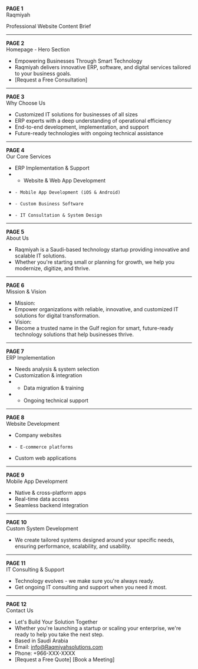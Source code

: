 **PAGE 1**  
Raqmiyah  

Professional Website Content Brief  

---

**PAGE 2**  
Homepage - Hero Section  

- Empowering Businesses Through Smart Technology  
- Raqmiyah delivers innovative ERP, software, and digital services tailored to your business goals.  
- [Request a Free Consultation]  

---

**PAGE 3**  
Why Choose Us  

- Customized IT solutions for businesses of all sizes  
- ERP experts with a deep understanding of operational efficiency  
- End-to-end development, implementation, and support  
- Future-ready technologies with ongoing technical assistance  

---

**PAGE 4**  
Our Core Services  

- ERP Implementation & Support  
- - Website & Web App Development  
-     - Mobile App Development (iOS & Android)  
-     - Custom Business Software  
-     - IT Consultation & System Design  

---

**PAGE 5**  
About Us  

- Raqmiyah is a Saudi-based technology startup providing innovative and scalable IT solutions.  
- Whether you're starting small or planning for growth, we help you modernize, digitize, and thrive.  

---

**PAGE 6**  
Mission & Vision  

- Mission:  
- Empower organizations with reliable, innovative, and customized IT solutions for digital transformation.  
- Vision:  
- Become a trusted name in the Gulf region for smart, future-ready technology solutions that help businesses thrive.  

---

**PAGE 7**  
ERP Implementation  

- Needs analysis & system selection  
- Customization & integration  
- - Data migration & training  
- - Ongoing technical support  

---

**PAGE 8**  
Website Development  

- Company websites  
-     - E-commerce platforms  
- Custom web applications  

---

**PAGE 9**  
Mobile App Development  

- Native & cross-platform apps  
- Real-time data access  
- Seamless backend integration  

---

**PAGE 10**  
Custom System Development  

- We create tailored systems designed around your specific needs, ensuring performance, scalability, and usability.  

---

**PAGE 11**  
IT Consulting & Support  

- Technology evolves - we make sure you're always ready.  
- Get ongoing IT consulting and support when you need it most.  

---

**PAGE 12**  
Contact Us  

- Let's Build Your Solution Together  
- Whether you're launching a startup or scaling your enterprise, we're ready to help you take the next step.  
- Based in Saudi Arabia  
- Email: info@Raqmiyahsolutions.com  
- Phone: +966-XXX-XXXX  
- [Request a Free Quote] [Book a Meeting]  